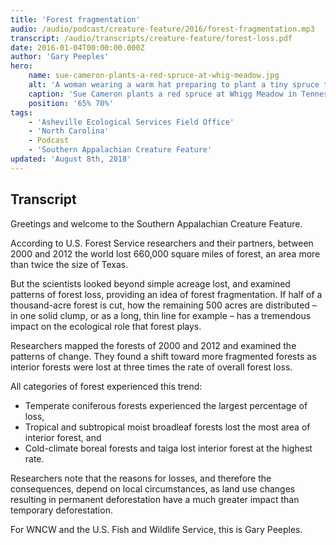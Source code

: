 ```yaml
---
title: 'Forest fragmentation'
audio: /audio/podcast/creature-feature/2016/forest-fragmentation.mp3
transcript: /audio/transcripts/creature-feature/forest-loss.pdf
date: 2016-01-04T00:00:00.000Z
author: 'Gary Peeples'
hero:
    name: sue-cameron-plants-a-red-spruce-at-whig-meadow.jpg
    alt: 'A woman wearing a warm hat preparing to plant a tiny spruce tree seedling.'
    caption: 'Sue Cameron plants a red spruce at Whigg Meadow in Tennessee. Photo by Garry Peeples, USFWS.'
    position: '65% 70%'
tags:
    - 'Asheville Ecological Services Field Office'
    - 'North Carolina'
    - Podcast
    - 'Southern Appalachian Creature Feature'
updated: 'August 8th, 2018'
---
```


## Transcript

Greetings and welcome to the Southern Appalachian Creature Feature.

According to U.S. Forest Service researchers and their partners, between 2000 and 2012 the world lost 660,000 square miles of forest, an area more than twice the size of Texas.

But the scientists looked beyond simple acreage lost, and examined patterns of forest loss, providing an idea of forest fragmentation. If half of a thousand-acre forest is cut, how the remaining 500 acres are distributed – in one solid clump, or as a long, thin line for example – has a tremendous impact on the ecological role that forest plays.

Researchers mapped the forests of 2000 and 2012 and examined the patterns of change. They found a shift toward more fragmented forests as interior forests were lost at three times the rate of overall forest loss.

All categories of forest experienced this trend:

- Temperate coniferous forests experienced the largest percentage of loss,
- Tropical and subtropical moist broadleaf forests lost the most area of interior forest, and
- Cold-climate boreal forests and taiga lost interior forest at the highest rate.

Researchers note that the reasons for losses, and therefore the consequences, depend on local circumstances, as land use changes resulting in permanent deforestation have a much greater impact than temporary deforestation.

For WNCW and the U.S. Fish and Wildlife Service, this is Gary Peeples.